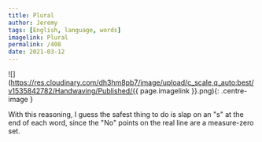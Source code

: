 ```yaml
---
title: Plural
author: Jeremy
tags: [English, language, words]
imagelink: Plural
permalink: /408
date: 2021-03-12
---
```


![](https://res.cloudinary.com/dh3hm8pb7/image/upload/c_scale,q_auto:best/v1535842782/Handwaving/Published/{{ page.imagelink }}.png){: .centre-image }

With this reasoning, I guess the safest thing to do is slap on an "s" at the end of each word, since the "No" points on the real line are a measure-zero set.
